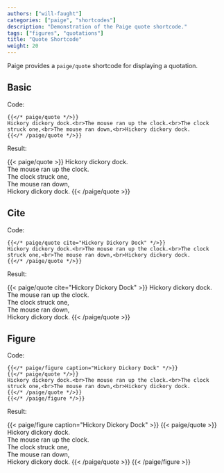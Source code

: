 ```yaml
---
authors: ["will-faught"]
categories: ["paige", "shortcodes"]
description: "Demonstration of the Paige quote shortcode."
tags: ["figures", "quotations"]
title: "Quote Shortcode"
weight: 20
---
```


Paige provides a `paige/quote` shortcode for displaying a quotation.

<!--more-->

## Basic

Code:

```go-text-template
{{</* paige/quote */>}}
Hickory dickory dock.<br>The mouse ran up the clock.<br>The clock struck one,<br>The mouse ran down,<br>Hickory dickory dock.
{{</* /paige/quote */>}}
```

Result:

{{< paige/quote >}}
Hickory dickory dock.<br>The mouse ran up the clock.<br>The clock struck one,<br>The mouse ran down,<br>Hickory dickory dock.
{{< /paige/quote >}}

## Cite

Code:

```go-text-template
{{</* paige/quote cite="Hickory Dickory Dock" */>}}
Hickory dickory dock.<br>The mouse ran up the clock.<br>The clock struck one,<br>The mouse ran down,<br>Hickory dickory dock.
{{</* /paige/quote */>}}
```

Result:

{{< paige/quote cite="Hickory Dickory Dock" >}}
Hickory dickory dock.<br>The mouse ran up the clock.<br>The clock struck one,<br>The mouse ran down,<br>Hickory dickory dock.
{{< /paige/quote >}}

## Figure

Code:

```go-text-template
{{</* paige/figure caption="Hickory Dickory Dock" */>}}
{{</* paige/quote */>}}
Hickory dickory dock.<br>The mouse ran up the clock.<br>The clock struck one,<br>The mouse ran down,<br>Hickory dickory dock.
{{</* /paige/quote */>}}
{{</* /paige/figure */>}}
```

Result:

{{< paige/figure caption="Hickory Dickory Dock" >}}
{{< paige/quote >}}
Hickory dickory dock.<br>The mouse ran up the clock.<br>The clock struck one,<br>The mouse ran down,<br>Hickory dickory dock.
{{< /paige/quote >}}
{{< /paige/figure >}}
